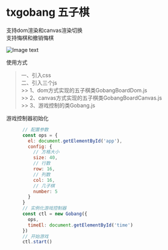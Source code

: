 # txgobang  五子棋 

  支持dom渲染和canvas渲染切换  
  支持悔棋和撤销悔棋  
  
  ![Image text](https://www.isgxj.com/gobang.jpg)
  
  
  
使用方式  
  > 一、引入css  
  > 二、引入三个js  
    >> 1、dom方式实现的五子棋类GobangBoardDom.js  
    >> 2、canvas方式实现的五子棋类GobangBoardCanvas.js  
    >> 3、游戏控制的类Gobang.js  
      
游戏控制器初始化  
```javascript
      // 配置参数  
      const ops = {  
        el: document.getElementById('app'),  
        config: {  
          // 方格大小  
          size: 40,  
          // 行数  
          row: 16,  
          // 列数  
          col: 16,  
          // 几子棋  
          number: 5  
        }  
      }  
      // 实例化游戏控制器  
      const ctl = new Gobang({  
        ops,  
        timeEl: document.getElementById('time')  
      })  
      // 开始游戏  
      ctl.start()  
 ```
